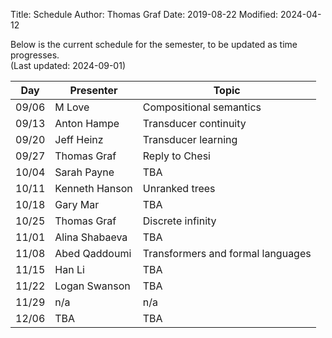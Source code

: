 Title: Schedule
Author: Thomas Graf
Date: 2019-08-22
Modified: 2024-04-12

Below is the current schedule for the semester, to be updated as time progresses.  
(Last updated: 2024-09-01)


| Day   | Presenter          | Topic                                          |
|-------|--------------------|------------------------------------------------|
| 09/06 | M Love | Compositional semantics |
| 09/13 | Anton Hampe | Transducer continuity |
| 09/20 | Jeff Heinz | Transducer learning |
| 09/27 | Thomas Graf | Reply to Chesi |
| 10/04 | Sarah Payne | TBA |
| 10/11 | Kenneth Hanson | Unranked trees |
| 10/18 | Gary Mar | TBA |
| 10/25 | Thomas Graf | Discrete infinity |
| 11/01 | Alina Shabaeva | TBA |
| 11/08 | Abed Qaddoumi | Transformers and formal languages |
| 11/15 | Han Li | TBA |
| 11/22 | Logan Swanson | TBA |
| 11/29 | n/a | n/a |
| 12/06 | TBA | TBA |

